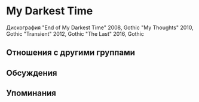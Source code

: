 # My Darkest Time

Дискография
"End of My Darkest Time" 2008, Gothic
"My Thoughts" 2010, Gothic
"Transient" 2012, Gothic
"The Last" 2016, Gothic

## Отношения с другими группами


## Обсуждения


## Упоминания

